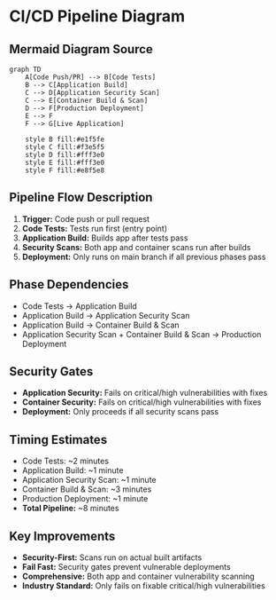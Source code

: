 # CI/CD Pipeline Diagram

## Mermaid Diagram Source
```mermaid
graph TD
    A[Code Push/PR] --> B[Code Tests]
    B --> C[Application Build]
    C --> D[Application Security Scan]
    C --> E[Container Build & Scan]
    D --> F[Production Deployment]
    E --> F
    F --> G[Live Application]
    
    style B fill:#e1f5fe
    style C fill:#f3e5f5
    style D fill:#fff3e0
    style E fill:#fff3e0
    style F fill:#e8f5e8
```

## Pipeline Flow Description

1. **Trigger:** Code push or pull request
2. **Code Tests:** Tests run first (entry point)
3. **Application Build:** Builds app after tests pass
4. **Security Scans:** Both app and container scans run after builds
5. **Deployment:** Only runs on main branch if all previous phases pass

## Phase Dependencies
- Code Tests → Application Build
- Application Build → Application Security Scan
- Application Build → Container Build & Scan
- Application Security Scan + Container Build & Scan → Production Deployment

## Security Gates
- **Application Security:** Fails on critical/high vulnerabilities with fixes
- **Container Security:** Fails on critical/high vulnerabilities with fixes
- **Deployment:** Only proceeds if all security scans pass

## Timing Estimates
- Code Tests: ~2 minutes
- Application Build: ~1 minute
- Application Security Scan: ~1 minute
- Container Build & Scan: ~3 minutes
- Production Deployment: ~1 minute
- **Total Pipeline:** ~8 minutes

## Key Improvements
- **Security-First:** Scans run on actual built artifacts
- **Fail Fast:** Security gates prevent vulnerable deployments
- **Comprehensive:** Both app and container vulnerability scanning
- **Industry Standard:** Only fails on fixable critical/high vulnerabilities